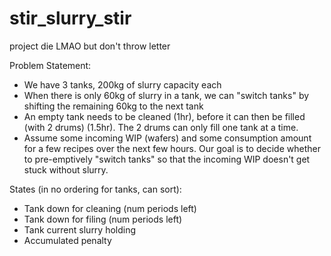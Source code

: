 # stir_slurry_stir
project die LMAO but don't throw letter

Problem Statement:
- We have 3 tanks, 200kg of slurry capacity each
- When there is only 60kg of slurry in a tank, we can "switch tanks" by shifting the remaining 60kg to the next tank
- An empty tank needs to be cleaned (1hr), before it can then be filled (with 2 drums) (1.5hr). The 2 drums can only fill one tank at a time.
- Assume some incoming WIP (wafers) and some consumption amount for a few recipes over the next few hours. Our goal is to decide whether to pre-emptively "switch tanks" so that the incoming WIP doesn't get stuck without slurry.


States (in no ordering for tanks, can sort): 
- Tank down for cleaning (num periods left)
- Tank down for filing (num periods left)
- Tank current slurry holding
- Accumulated penalty
